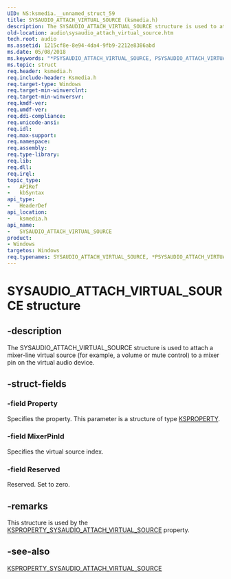 ```yaml
---
UID: NS:ksmedia.__unnamed_struct_59
title: SYSAUDIO_ATTACH_VIRTUAL_SOURCE (ksmedia.h)
description: The SYSAUDIO_ATTACH_VIRTUAL_SOURCE structure is used to attach a mixer-line virtual source (for example, a volume or mute control) to a mixer pin on the virtual audio device.
old-location: audio\sysaudio_attach_virtual_source.htm
tech.root: audio
ms.assetid: 1215cf8e-8e94-4da4-9fb9-2212e8386abd
ms.date: 05/08/2018
ms.keywords: "*PSYSAUDIO_ATTACH_VIRTUAL_SOURCE, PSYSAUDIO_ATTACH_VIRTUAL_SOURCE, PSYSAUDIO_ATTACH_VIRTUAL_SOURCE structure pointer [Audio Devices], SYSAUDIO_ATTACH_VIRTUAL_SOURCE, SYSAUDIO_ATTACH_VIRTUAL_SOURCE structure [Audio Devices], aud-prop_5fce938d-a784-46cf-a65b-3eb0d19db2f8.xml, audio.sysaudio_attach_virtual_source, ksmedia/PSYSAUDIO_ATTACH_VIRTUAL_SOURCE, ksmedia/SYSAUDIO_ATTACH_VIRTUAL_SOURCE"
ms.topic: struct
req.header: ksmedia.h
req.include-header: Ksmedia.h
req.target-type: Windows
req.target-min-winverclnt: 
req.target-min-winversvr: 
req.kmdf-ver: 
req.umdf-ver: 
req.ddi-compliance: 
req.unicode-ansi: 
req.idl: 
req.max-support: 
req.namespace: 
req.assembly: 
req.type-library: 
req.lib: 
req.dll: 
req.irql: 
topic_type:
-	APIRef
-	kbSyntax
api_type:
-	HeaderDef
api_location:
-	ksmedia.h
api_name:
-	SYSAUDIO_ATTACH_VIRTUAL_SOURCE
product:
- Windows
targetos: Windows
req.typenames: SYSAUDIO_ATTACH_VIRTUAL_SOURCE, *PSYSAUDIO_ATTACH_VIRTUAL_SOURCE
---
```


# SYSAUDIO_ATTACH_VIRTUAL_SOURCE structure


## -description


The SYSAUDIO_ATTACH_VIRTUAL_SOURCE structure is used to attach a mixer-line virtual source (for example, a volume or mute control) to a mixer pin on the virtual audio device.


## -struct-fields




### -field Property

Specifies the property. This parameter is a structure of type <a href="https://msdn.microsoft.com/library/windows/hardware/ff564262">KSPROPERTY</a>.


### -field MixerPinId

Specifies the virtual source index.


### -field Reserved

Reserved. Set to zero.


## -remarks



This structure is used by the <a href="https://msdn.microsoft.com/library/windows/hardware/ff537413">KSPROPERTY_SYSAUDIO_ATTACH_VIRTUAL_SOURCE</a> property.




## -see-also




<a href="https://msdn.microsoft.com/library/windows/hardware/ff537413">KSPROPERTY_SYSAUDIO_ATTACH_VIRTUAL_SOURCE</a>
 

 

